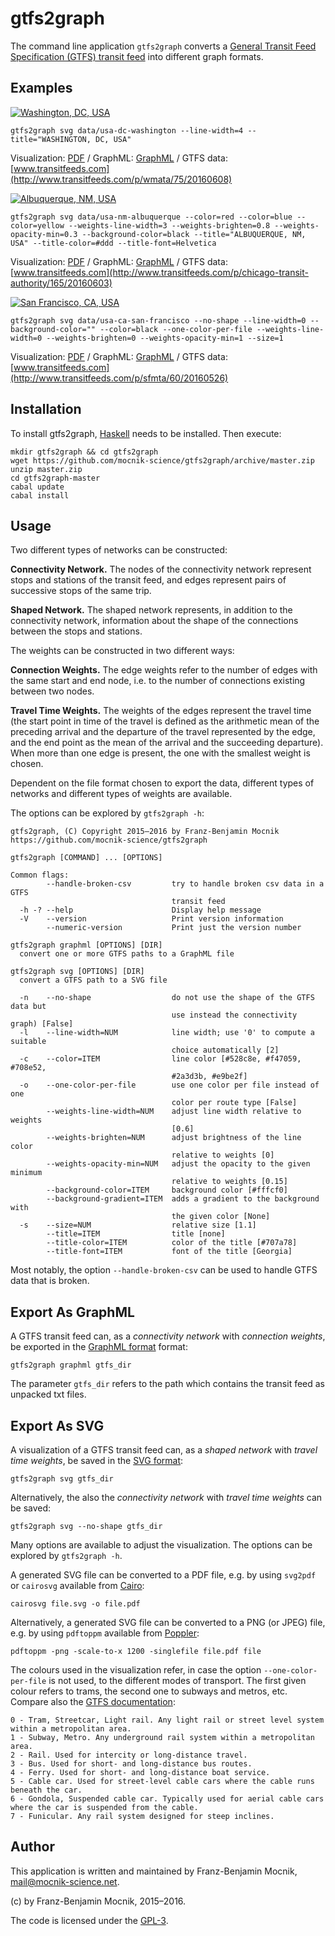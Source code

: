 # gtfs2graph

The command line application `gtfs2graph` converts a [General Transit Feed Specification (GTFS) transit feed](https://developers.google.com/transit/gtfs/reference) into different graph formats.

## Examples

[![Washington, DC, USA](https://github.com/mocnik-science/gtfs2graph/blob/master/examples/usa-dc-washington.png)](https://github.com/mocnik-science/gtfs2graph/blob/master/examples/usa-dc-washington.pdf)

```
gtfs2graph svg data/usa-dc-washington --line-width=4 --title="WASHINGTON, DC, USA"
```

Visualization: [PDF](https://github.com/mocnik-science/gtfs2graph/blob/master/examples/usa-dc-washington.pdf) /
GraphML: [GraphML](https://github.com/mocnik-science/gtfs2graph/blob/master/examples/usa-dc-washington.graphml) /
GTFS data: [www.transitfeeds.com](http://www.transitfeeds.com/p/wmata/75/20160608)

[![Albuquerque, NM, USA](https://github.com/mocnik-science/gtfs2graph/blob/master/examples/usa-nm-albuquerque.png)](https://github.com/mocnik-science/gtfs2graph/blob/master/examples/usa-nm-albuquerque.pdf)

```
gtfs2graph svg data/usa-nm-albuquerque --color=red --color=blue --color=yellow --weights-line-width=3 --weights-brighten=0.8 --weights-opacity-min=0.3 --background-color=black --title="ALBUQUERQUE, NM, USA" --title-color=#ddd --title-font=Helvetica
```

Visualization: [PDF](https://github.com/mocnik-science/gtfs2graph/blob/master/examples/usa-nm-albuquerque.pdf) /
GraphML: [GraphML](https://github.com/mocnik-science/gtfs2graph/blob/master/examples/usa-nm-albuquerque.graphml) /
GTFS data: [www.transitfeeds.com](http://www.transitfeeds.com/p/chicago-transit-authority/165/20160603)

[![San Francisco, CA, USA](https://github.com/mocnik-science/gtfs2graph/blob/master/examples/usa-ca-san-francisco.png)](https://github.com/mocnik-science/gtfs2graph/blob/master/examples/usa-ca-san-francisco.pdf)

```
gtfs2graph svg data/usa-ca-san-francisco --no-shape --line-width=0 --background-color="" --color=black --one-color-per-file --weights-line-width=0 --weights-brighten=0 --weights-opacity-min=1 --size=1
```

Visualization: [PDF](https://github.com/mocnik-science/gtfs2graph/blob/master/examples/usa-ca-san-francisco.pdf) /
GraphML: [GraphML](https://github.com/mocnik-science/gtfs2graph/blob/master/examples/usa-ca-san-francisco.graphml) /
GTFS data: [www.transitfeeds.com](http://www.transitfeeds.com/p/sfmta/60/20160526)

## Installation

To install gtfs2graph, [Haskell](https://www.haskell.org/platform/) needs to be installed. Then execute:
```
mkdir gtfs2graph && cd gtfs2graph
wget https://github.com/mocnik-science/gtfs2graph/archive/master.zip
unzip master.zip
cd gtfs2graph-master
cabal update
cabal install
```

## Usage

Two different types of networks can be constructed:

**Connectivity Network.** The nodes of the connectivity network represent stops and stations of the transit feed, and edges represent pairs of successive stops of the same trip.

**Shaped Network.** The shaped network represents, in addition to the connectivity network, information about the shape of the connections between the stops and stations.

The weights can be constructed in two different ways:

**Connection Weights.** The edge weights refer to the number of edges with the same start and end node, i.e. to the number of connections existing between two nodes.

**Travel Time Weights.** The weights of the edges represent the travel time (the start point in time of the travel is defined as the arithmetic mean of the preceding arrival and the departure of the travel represented by the edge, and the end point as the mean of the arrival and the succeeding departure). When more than one edge is present, the one with the smallest weight is chosen.

Dependent on the file format chosen to export the data, different types of networks and different types of weights are available.

The options can be explored by `gtfs2graph -h`:
```
gtfs2graph, (C) Copyright 2015–2016 by Franz-Benjamin Mocnik
https://github.com/mocnik-science/gtfs2graph

gtfs2graph [COMMAND] ... [OPTIONS]

Common flags:
        --handle-broken-csv         try to handle broken csv data in a GTFS
                                    transit feed
  -h -? --help                      Display help message
  -V    --version                   Print version information
        --numeric-version           Print just the version number

gtfs2graph graphml [OPTIONS] [DIR]
  convert one or more GTFS paths to a GraphML file

gtfs2graph svg [OPTIONS] [DIR]
  convert a GTFS path to a SVG file

  -n    --no-shape                  do not use the shape of the GTFS data but
                                    use instead the connectivity graph) [False]
  -l    --line-width=NUM            line width; use '0' to compute a suitable
                                    choice automatically [2]
  -c    --color=ITEM                line color [#528c8e, #f47059, #708e52,
                                    #2a3d3b, #e9be2f]
  -o    --one-color-per-file        use one color per file instead of one
                                    color per route type [False]
        --weights-line-width=NUM    adjust line width relative to weights
                                    [0.6]
        --weights-brighten=NUM      adjust brightness of the line color
                                    relative to weights [0]
        --weights-opacity-min=NUM   adjust the opacity to the given minimum
                                    relative to weights [0.15]
        --background-color=ITEM     background color [#fffcf0]
        --background-gradient=ITEM  adds a gradient to the background with
                                    the given color [None]
  -s    --size=NUM                  relative size [1.1]
        --title=ITEM                title [none]
        --title-color=ITEM          color of the title [#707a78]
        --title-font=ITEM           font of the title [Georgia]
```
Most notably, the option `--handle-broken-csv` can be used to handle GTFS data that is broken.

## Export As GraphML

A GTFS transit feed can, as a *connectivity network* with *connection weights*, be exported in the [GraphML format](http://graphml.graphdrawing.org) format:
```
gtfs2graph graphml gtfs_dir
```
The parameter `gtfs_dir` refers to the path which contains the transit feed as unpacked txt files.

## Export As SVG

A visualization of a GTFS transit feed can, as a *shaped network* with *travel time weights*, be saved in the [SVG format](http://www.w3.org/Graphics/SVG/):
```
gtfs2graph svg gtfs_dir
```
Alternatively, the also the *connectivity network* with *travel time weights* can be saved:
```
gtfs2graph svg --no-shape gtfs_dir
```
Many options are available to adjust the visualization. The options can be explored by `gtfs2graph -h`.

A generated SVG file can be converted to a PDF file, e.g. by using `svg2pdf` or `cairosvg` available from [Cairo](http://www.cairographics.org):
```
cairosvg file.svg -o file.pdf
```
Alternatively, a generated SVG file can be converted to a PNG (or JPEG) file, e.g. by using `pdftoppm` available from [Poppler](http://poppler.freedesktop.org):
```
pdftoppm -png -scale-to-x 1200 -singlefile file.pdf file
```

The colours used in the visualization refer, in case the option `--one-color-per-file` is not used, to the different modes of transport. The first given colour refers to trams, the second one to subways and metros, etc. Compare also the [GTFS documentation](https://developers.google.com/transit/gtfs/reference#routestxt):
```
0 - Tram, Streetcar, Light rail. Any light rail or street level system within a metropolitan area.
1 - Subway, Metro. Any underground rail system within a metropolitan area.
2 - Rail. Used for intercity or long-distance travel.
3 - Bus. Used for short- and long-distance bus routes.
4 - Ferry. Used for short- and long-distance boat service.
5 - Cable car. Used for street-level cable cars where the cable runs beneath the car.
6 - Gondola, Suspended cable car. Typically used for aerial cable cars where the car is suspended from the cable.
7 - Funicular. Any rail system designed for steep inclines.
```

## Author

This application is written and maintained by Franz-Benjamin Mocnik, <mail@mocnik-science.net>.

(c) by Franz-Benjamin Mocnik, 2015–2016.

The code is licensed under the [GPL-3](https://github.com/mocnik-science/gtfs2graph/blob/master/LICENSE.md).
